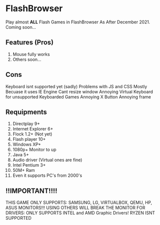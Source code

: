 # FlashBrowser
Play almost **ALL** Flash Games in FlashBrowser As After December 2021.
Coming soon...


## Features (Pros)
1. Mouse fully works
2. Others soon...

## Cons
Keyboard isnt supported yet (sadly)
Problems with JS and CSS Mostly Becuase it uses IE Engine
Cant resize window
Annoying Virtual Keyboard for unsupported Keyboarded Games
Annoying X Button
Annoying frame


## Requipments
1. Directplay 9+
2. Internet Explorer 6+
3. Flock 1.2+ (Not yet)
4. Flash player 10+
5. Windows XP+
6. 1080p+ Monitor to up
7. Java 5+
8. Audio driver (Virtual ones are fine)
9. Intel Pentium 3+
10. 50M+ Ram
11. Even it supports PC's from 2000's
## !!IMPORTANT!!!!
THIS GAME ONLY SUPPORTS:
SAMSUNG, LG, VIRTUALBOX, QEMU, HP, ASUS MONITORS!!! USING OTHERS WILL BREAK THE MONITOR
FOR DRIVERS: ONLY SUPPORTS INTEL and AMD Graphic Drivers! RYZEN ISNT SUPPORTED
